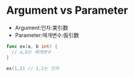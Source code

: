 # Argument vs Parameter

- Argument:인자:実引数
- Parameter:매개변수:仮引数

```go
func ex(a, b int) {
  // a,b는 매개변수
}

ex(1,2) // 1,2는 인자
```
